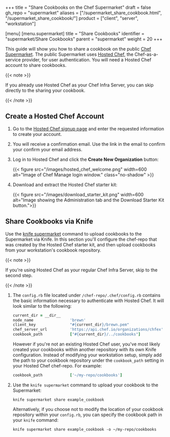 +++
title = "Share Cookbooks on the Chef Supermarket"
draft = false
gh_repo = "supermarket"
aliases = ["/supermarket_share_cookbook.html", "/supermarket_share_cookbook/"]
product = ["client", "server", "workstation"]

[menu]
  [menu.supermarket]
    title = "Share Cookbooks"
    identifier = "supermarket/Share Cookbooks"
    parent = "supermarket"
    weight = 20
+++

This guide will show you how to share a cookbook on the public [Chef
Supermarket](https://supermarket.chef.io/). The public Supermarket uses
[Hosted Chef](https://manage.chef.io), the Chef-as-a-service provider,
for user authentication. You will need a Hosted Chef account to share
cookbooks.

{{< note >}}

If you already use Hosted Chef as your Chef Infra Server, you can skip
directly to the sharing your cookbook.

{{< /note >}}

## Create a Hosted Chef Account

1. Go to the [Hosted Chef signup page](https://manage.chef.io/signup)
    and enter the requested information to create your account.

2. You will receive a confirmation email. Use the link in the email to
    confirm your confirm your email address.

3. Log in to Hosted Chef and click the **Create New Organization**
    button:

    {{< figure src="/images/hosted_chef_welcome.png" width=600 alt="Image of Chef Manage login window." class="no-shadow" >}}

4. Download and extract the Hosted Chef starter kit:

    {{< figure src="/images/download_starter_kit.png" width=600 alt="Image showing the Administration tab and the Download Starter Kit button.">}}

## Share Cookbooks via Knife

Use the [knife supermarket](/workstation/knife_supermarket/) command to upload
cookbooks to the Supermarket via Knife. In this section you'll configure
the chef-repo that was created by the Hosted Chef starter kit, and then
upload cookbooks from your workstation's cookbook repository.

{{< note >}}

If you're using Hosted Chef as your regular Chef Infra Server, skip to
the second step.

{{< /note >}}

1. The `config.rb` file located under `/chef-repo/.chef/config.rb`
    contains the basic information necessary to authenticate with Hosted
    Chef. It will look similar to the following:

    ```ruby
    current_dir = __dir__
    node_name                'brewn'
    client_key               "#{current_dir}/brewn.pem"
    chef_server_url          'https://api.chef.io/organizations/chfex'
    cookbook_path            ["#{current_dir}/../cookbooks"]
    ```

    However if you're not an existing Hosted Chef user, you've most
    likely created your cookbooks within another repository with its own
    Knife configuration. Instead of modifying your workstation setup,
    simply add the path to your cookbook repository under the
    `cookbook_path` setting in your Hosted Chef chef-repo. For example:

    ```ruby
    cookbook_path            ['~/my-repo/cookbooks']
    ```

2. Use the `knife supermarket` command to upload your cookbook to the
    Supermarket:

    ```none
    knife supermarket share example_cookbook
    ```

    Alternatively, if you choose not to modify the location of your
    cookbook repository within your `config.rb`, you can specify the
    cookbook path in your `knife` command:

    ```none
    knife supermarket share example_cookbook -o ~/my-repo/cookbooks
    ```
